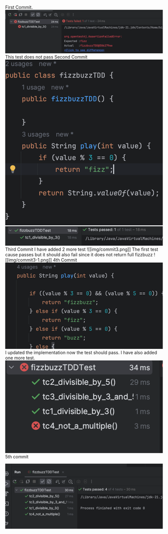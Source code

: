 First Commit.
![](img/commit1.png)
This test does not pass 
Second Commit 
![](img/commit2.png)
![](img/commit2-1.png)
Third Commit
I have added 2 more test
![[img/commit3.png]]
The first test cause passes but it should also fail since it does not return full fizzbuzz
![[img/commit3-1.png]]
4th Commit
![](img/commit4.png)
I updated the implementation now the test should pass. I have also added one more test.
![](img/commit4-1.png)
5th commit

![](img/commit5.png)